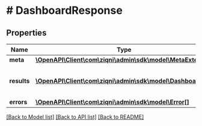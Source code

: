 # # DashboardResponse

## Properties

Name | Type | Description | Notes
------------ | ------------- | ------------- | -------------
**meta** | [**\OpenAPI\Client\com\ziqni\admin\sdk\model\MetaExtended**](MetaExtended.md) |  |
**results** | [**\OpenAPI\Client\com\ziqni\admin\sdk\model\Dashboard[]**](Dashboard.md) | Valid result as a part of the response. | [optional]
**errors** | [**\OpenAPI\Client\com\ziqni\admin\sdk\model\Error[]**](Error.md) |  | [optional]

[[Back to Model list]](../../README.md#models) [[Back to API list]](../../README.md#endpoints) [[Back to README]](../../README.md)
